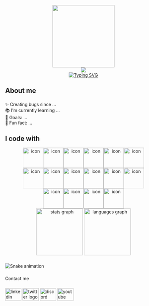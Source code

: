 <div align="center">
  <img height="200" src="https://i.imgflip.com/65efzo.gif"  />
</div>

<div align="center">
  <a href="https://git.io/typing-svg">
    <img src="[https://readme-typing-svg.demolab.com?font=Fira+Code&weight=500&size=19&pause=1000&width=435&lines=Minh+Hau+dev](https://www.google.com/imgres?q=background%20coder&imgurl=https%3A%2F%2Fimage.slidesdocs.com%2Fresponsive-images%2Fbackground%2Fan-illustration-depicting-the-world-of-coding-and-programming-in-3d-powerpoint-background_8cd0b4017f__960_540.jpg&imgrefurl=https%3A%2F%2Fslidesdocs.com%2Fbackground%2Fan-illustration-depicting-the-world-of-coding-and-programming-in-3d-powerpoint-background_8cd0b4017f&docid=rESmPOIpe1KSAM&tbnid=Gw5RICnpuXzbuM&vet=12ahUKEwj7orqkieqHAxUnTmwGHTpzEkk4ChAzegQIChAA..i&w=960&h=540&hcb=2&ved=2ahUKEwj7orqkieqHAxUnTmwGHTpzEkk4ChAzegQIChAA)"/>
  </a>
</div>
<div align="center">
<a href="https://git.io/typing-svg"><img src="https://readme-typing-svg.demolab.com?font=Fira+Code&weight=500&pause=1000&color=F76736&width=435&lines=Hey%F0%9F%91%8Beveryone!;I'm+Minh+Hau+Nguyen" alt="Typing SVG" /></a>
</div>




<h2  align="left">About me</h2>

###

<p align="left">✨ Creating bugs since ...<br>📚 I'm currently learning ...<br>🎯 Goals: ...<br>🎲 Fun fact: ...</p>

###

<h2 align="left">I code with</h2>

<div align="center" style="display: flex; align-items: flex-start; justify-content: center;">
  <img
    src="https://techstack-generator.vercel.app/js-icon.svg"
    alt="icon"
    width="65"
    height="65"
  /><img
    src="https://techstack-generator.vercel.app/ts-icon.svg"
    alt="icon"
    width="65"
    height="65"
  /><img
    src="https://techstack-generator.vercel.app/react-icon.svg"
    alt="icon"
    width="65"
    height="65"
  /><img
    src="https://techstack-generator.vercel.app/redux-icon.svg"
    alt="icon"
    width="65"
    height="65"
  /><img
    src="https://techstack-generator.vercel.app/sass-icon.svg"
    alt="icon"
    width="65"
    height="65"
  /><img
    src="https://techstack-generator.vercel.app/python-icon.svg"
    alt="icon"
    width="65"
    height="65"
  />
</div>
<div align="center" style="display: flex; align-items: flex-start; justify-content: center;">
  <img
    src="https://techstack-generator.vercel.app/django-icon.svg"
    alt="icon"
    width="65"
    height="65"
  /><img
    src="https://techstack-generator.vercel.app/restapi-icon.svg"
    alt="icon"
    width="65"
    height="65"
  /><img
    src="https://techstack-generator.vercel.app/github-icon.svg"
    alt="icon"
    width="65"
    height="65"
  /><img
    src="https://techstack-generator.vercel.app/docker-icon.svg"
    alt="icon"
    width="65"
    height="65"
  /><img
    src="https://techstack-generator.vercel.app/aws-icon.svg"
    alt="icon"
    width="65"
    height="65"
  /><img
    src="https://techstack-generator.vercel.app/mysql-icon.svg"
    alt="icon"
    width="65"
    height="65"
  />
</div>
<div align="center" style="display: flex; align-items: flex-start; justify-content: center;">
  <img
    src="https://techstack-generator.vercel.app/nginx-icon.svg"
    alt="icon"
    width="65"
    height="65"
  /><img
    src="https://techstack-generator.vercel.app/prettier-icon.svg"
    alt="icon"
    width="65"
    height="65"
  /><img
    src="https://techstack-generator.vercel.app/eslint-icon.svg"
    alt="icon"
    width="65"
    height="65"
  /><img
    src="https://techstack-generator.vercel.app/java-icon.svg"
    alt="icon"
    width="65"
    height="65"
  />
</div>

<div align="center">
  <img src="https://github-readme-stats.vercel.app/api?username=minhaudev&hide_title=false&hide_rank=false&show_icons=true&include_all_commits=true&count_private=true&disable_animations=false&theme=dracula&locale=en&hide_border=false&order=1" height="150" alt="stats graph"  />
  <img src="https://github-readme-stats.vercel.app/api/top-langs?username=minhaudev&locale=en&hide_title=false&layout=compact&card_width=320&langs_count=5&theme=dracula&hide_border=false&order=2" height="150" alt="languages graph"  />
</div>

###


###

<img src="https://raw.githubusercontent.com/minhaudev/minhaudev/output/snake.svg" alt="Snake animation" />

###

###

<p align="left">Contact me</p>

###

<div align="left">
  <img src="https://raw.githubusercontent.com/maurodesouza/profile-readme-generator/master/src/assets/icons/social/linkedin/default.svg" width="52" height="40" alt="linkedin logo"  />
  <img src="https://raw.githubusercontent.com/maurodesouza/profile-readme-generator/master/src/assets/icons/social/twitter/default.svg" width="52" height="40" alt="twitter logo"  />
  <img src="https://raw.githubusercontent.com/maurodesouza/profile-readme-generator/master/src/assets/icons/social/discord/default.svg" width="52" height="40" alt="discord logo"  />
  <img src="https://raw.githubusercontent.com/maurodesouza/profile-readme-generator/master/src/assets/icons/social/youtube/default.svg" width="52" height="40" alt="youtube logo"  />
</div>

###
